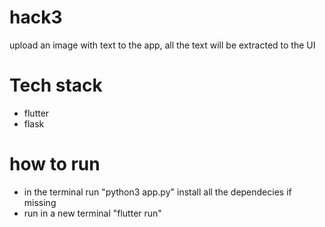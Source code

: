 # hack3
upload an image with text to the app, all the text will be extracted to the UI

# Tech stack
- flutter
- flask

# how to run
- in the terminal run "python3 app.py" install all the dependecies if missing 
- run in a new terminal "flutter run"

